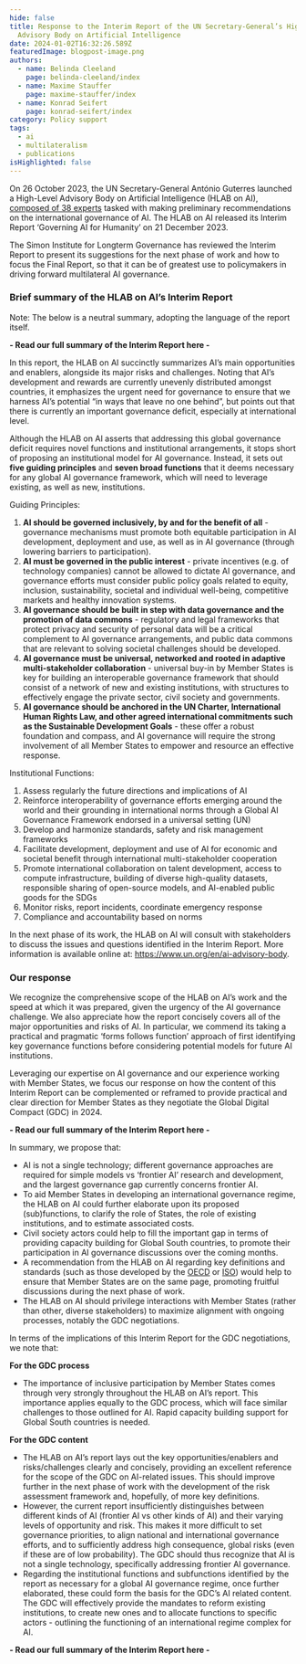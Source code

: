 ```yaml
---
hide: false
title: Response to the Interim Report of the UN Secretary-General’s High-Level
  Advisory Body on Artificial Intelligence
date: 2024-01-02T16:32:26.589Z
featuredImage: blogpost-image.png
authors:
  - name: Belinda Cleeland
    page: belinda-cleeland/index
  - name: Maxime Stauffer
    page: maxime-stauffer/index
  - name: Konrad Seifert
    page: konrad-seifert/index
category: Policy support
tags:
  - ai
  - multilateralism
  - publications
isHighlighted: false
---
```

On 26 October 2023, the UN Secretary-General António Guterres launched a High-Level Advisory Body on Artificial Intelligence (HLAB on AI), [composed of 38 experts](https://www.un.org/ai-advisory-body) tasked with making preliminary recommendations on the international governance of AI. The HLAB on AI released its Interim Report ‘Governing AI for Humanity’ on 21 December 2023. 

The Simon Institute for Longterm Governance has reviewed the Interim Report to present its suggestions for the next phase of work and how to focus the Final Report, so that it can be of greatest use to policymakers in driving forward multilateral AI governance. 

### Brief summary of the HLAB on AI’s Interim Report

Note: The below is a neutral summary, adopting the language of the report itself.

**\- Read our full summary of the Interim Report here -**

In this report, the HLAB on AI succinctly summarizes AI’s main opportunities and enablers, alongside its major risks and challenges. Noting that AI’s development and rewards are currently unevenly distributed amongst countries, it emphasizes the urgent need for governance to ensure that we harness AI’s potential “in ways that leave no one behind”, but points out that there is currently an important governance deficit, especially at international level. 

Although the HLAB on AI asserts that addressing this global governance deficit requires novel functions and institutional arrangements, it stops short of proposing an institutional model for AI governance. Instead, it sets out **five guiding principles** and **seven broad functions** that it deems necessary for any global AI governance framework, which will need to leverage existing, as well as new, institutions.  

Guiding Principles:

1. **AI should be governed inclusively, by and for the benefit of all** - governance mechanisms must promote both equitable participation in AI development, deployment and use, as well as in AI governance (through lowering barriers to participation).
2. **AI must be governed in the public interest** - private incentives (e.g. of technology companies) cannot be allowed to dictate AI governance, and governance efforts must consider public policy goals related to equity, inclusion, sustainability, societal and individual well-being, competitive markets and healthy innovation systems. 
3. **AI governance should be built in step with data governance and the promotion of data commons** - regulatory and legal frameworks that protect privacy and security of personal data will be a critical complement to AI governance arrangements, and public data commons that are relevant to solving societal challenges should be developed.
4. **AI governance must be universal, networked and rooted in adaptive multi-stakeholder collaboration** - universal buy-in by Member States is key for building an interoperable governance framework that should consist of a network of new and existing institutions, with structures to effectively engage the private sector, civil society and governments. 
5. **AI governance should be anchored in the UN Charter, International Human Rights Law, and other agreed international commitments such as the Sustainable Development Goals** - these offer a robust foundation and compass, and AI governance will require the strong involvement of all Member States to empower and resource an effective response.

Institutional Functions:

1. Assess regularly the future directions and implications of AI 
2. Reinforce interoperability of governance efforts emerging around the world and their grounding in international norms through a Global AI Governance Framework endorsed in a universal setting (UN)
3. Develop and harmonize standards, safety and risk management frameworks
4. Facilitate development, deployment and use of AI for economic and societal benefit through international multi-stakeholder cooperation
5. Promote international collaboration on talent development, access to compute infrastructure, building of diverse high-quality datasets, responsible sharing of open-source models, and AI-enabled public goods for the SDGs 
6. Monitor risks, report incidents, coordinate emergency response 
7. Compliance and accountability based on norms 

In the next phase of its work, the HLAB on AI will consult with stakeholders to discuss the issues and questions identified in the Interim Report. More information is available online at: <https://www.un.org/en/ai-advisory-body>. 

### Our response 

We recognize the comprehensive scope of the HLAB on AI’s work and the speed at which it was prepared, given the urgency of the AI governance challenge. We also appreciate how the report concisely covers all of the major opportunities and risks of AI. In particular, we commend its taking a practical and pragmatic ‘forms follows function’ approach of first identifying key governance functions before considering potential models for future AI institutions. 

Leveraging our expertise on AI governance and our experience working with Member States, we focus our response on how the content of this Interim Report can be complemented or reframed to provide practical and clear direction for Member States as they negotiate the Global Digital Compact (GDC) in 2024.

**\- Read our full summary of the Interim Report here -**

In summary, we propose that:

* AI is not a single technology; different governance approaches are required for simple models vs ‘frontier AI’ research and development, and the largest governance gap currently concerns frontier AI.
* To aid Member States in developing an international governance regime, the HLAB on AI could further elaborate upon its proposed (sub)functions, to clarify the role of States, the role of existing institutions, and to estimate associated costs.
* Civil society actors could help to fill the important gap in terms of providing capacity building for Global South countries, to promote their participation in AI governance discussions over the coming months.
* A recommendation from the HLAB on AI regarding key definitions and standards (such as those developed by the [OECD](https://oecd.ai/en/ai-principles) or [ISO](https://www.iso.org/standard/74296.html?browse=tc)) would help to ensure that Member States are on the same page, promoting fruitful discussions during the next phase of work. 
* The HLAB on AI should privilege interactions with Member States (rather than other, diverse stakeholders) to maximize alignment with ongoing processes, notably the GDC negotiations. 

In terms of the implications of this Interim Report for the GDC negotiations, we note that:

**For the GDC process**

* The importance of inclusive participation by Member States comes through very strongly throughout the HLAB on AI’s report. This importance applies equally to the GDC process, which will face similar challenges to those outlined for AI. Rapid capacity building support for Global South countries is needed.

**For the GDC content**

* The HLAB on AI’s report lays out the key opportunities/enablers and risks/challenges clearly and concisely, providing an excellent reference for the scope of the GDC on AI-related issues. This should improve further in the next phase of work with the development of the risk assessment framework and, hopefully, of more key definitions. 
* However, the current report insufficiently distinguishes between different kinds of AI (frontier AI vs other kinds of AI) and their varying levels of opportunity and risk. This makes it more difficult to set governance priorities, to align national and international governance efforts, and to sufficiently address high consequence, global risks (even if these are of low probability). The GDC should thus recognize that AI is not a single technology, specifically addressing frontier AI governance. 
* Regarding the institutional functions and subfunctions identified by the report as necessary for a global AI governance regime, once further elaborated, these could form the basis for the GDC’s AI related content. The GDC will effectively provide the mandates to reform existing institutions, to create new ones and to allocate functions to specific actors - outlining the functioning of an international regime complex for AI.

**\- Read our full summary of the Interim Report here -**